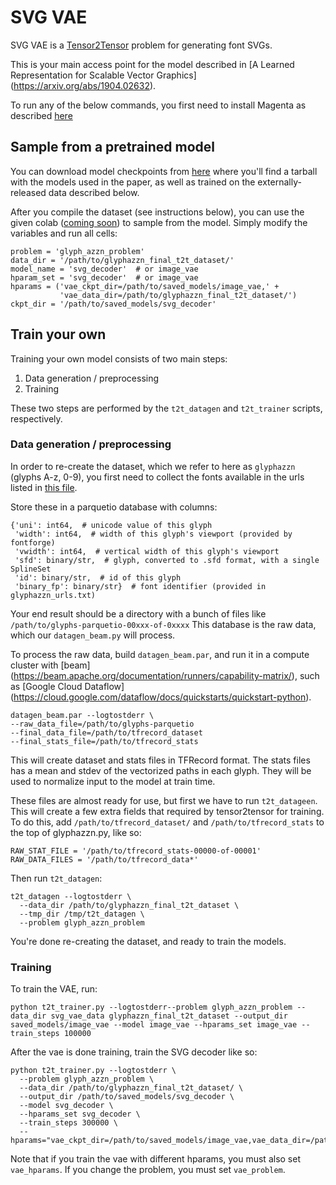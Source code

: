 # SVG VAE

SVG VAE is a [Tensor2Tensor](https://github.com/tensorflow/tensor2tensor)
problem for generating font SVGs.

This is your main access point for the model described in
[A Learned Representation for Scalable Vector Graphics]
(https://arxiv.org/abs/1904.02632).

To run any of the below commands, you first need to install Magenta as described
[here](/README.md#development-environment)

## Sample from a pretrained model

You can download model checkpoints from
[here](https://storage.googleapis.com/magentadata/models/svg_vae/svg_vae.tar.gz)
where you'll find a tarball with the models used in the paper, as well as
trained on the externally-released data described below.

After you compile the dataset (see instructions below), you can use the given
colab ([coming soon](https://github.com/tensorflow/magenta-demos))
to sample from the model. Simply modify the variables and run all cells:
```
problem = 'glyph_azzn_problem'
data_dir = '/path/to/glyphazzn_final_t2t_dataset/'
model_name = 'svg_decoder'  # or image_vae
hparam_set = 'svg_decoder'  # or image_vae
hparams = ('vae_ckpt_dir=/path/to/saved_models/image_vae,' +
           'vae_data_dir=/path/to/glyphazzn_final_t2t_dataset/')
ckpt_dir = '/path/to/saved_models/svg_decoder'
```

## Train your own

Training your own model consists of two main steps:

1. Data generation / preprocessing
1. Training

These two steps are performed by the `t2t_datagen` and `t2t_trainer` scripts,
respectively.

### Data generation / preprocessing

In order to re-create the dataset, which we refer to here as `glyphazzn` (glyphs
A-z, 0-9), you first need to collect the fonts available in the urls listed in
[this file](https://storage.googleapis.com/magentadata/models/svg_vae/glyphazzn_urls.txt).

Store these in a parquetio database with columns:
```
{'uni': int64,  # unicode value of this glyph
 'width': int64,  # width of this glyph's viewport (provided by fontforge)
 'vwidth': int64,  # vertical width of this glyph's viewport
 'sfd': binary/str,  # glyph, converted to .sfd format, with a single SplineSet
 'id': binary/str,  # id of this glyph
 'binary_fp': binary/str}  # font identifier (provided in glyphazzn_urls.txt)
```
Your end result should be a directory with a bunch of files like
`/path/to/glyphs-parquetio-00xxx-of-0xxxx`
This database is the raw data, which our `datagen_beam.py` will process.

To process the raw data, build `datagen_beam.par`, and run it in a compute
cluster with [beam]
(https://beam.apache.org/documentation/runners/capability-matrix/), such as
[Google Cloud Dataflow]
(https://cloud.google.com/dataflow/docs/quickstarts/quickstart-python).
```
datagen_beam.par --logtostderr \
--raw_data_file=/path/to/glyphs-parquetio
--final_data_file=/path/to/tfrecord_dataset
--final_stats_file=/path/to/tfrecord_stats
```
This will create dataset and stats files in TFRecord format.
The stats files has a mean and stdev of the vectorized paths in each glyph. They
will be used to normalize input to the model at train time.

These files are almost ready for use, but first we have to run `t2t_datageen`.
This will create a few extra fields that required by tensor2tensor for training.
To do this, add `/path/to/tfrecord_dataset/` and `/path/to/tfrecord_stats` to
the top of glyphazzn.py, like so:
```
RAW_STAT_FILE = '/path/to/tfrecord_stats-00000-of-00001'
RAW_DATA_FILES = '/path/to/tfrecord_data*'
```
Then run `t2t_datagen`:
```
t2t_datagen --logtostderr \
  --data_dir /path/to/glyphazzn_final_t2t_dataset \
  --tmp_dir /tmp/t2t_datagen \
  --problem glyph_azzn_problem
```

You're done re-creating the dataset, and ready to train the models.


### Training

To train the VAE, run:
```
python t2t_trainer.py --logtostderr--problem glyph_azzn_problem --data_dir svg_vae_data glyphazzn_final_t2t_dataset --output_dir saved_models/image_vae --model image_vae --hparams_set image_vae --train_steps 100000
```

After the vae is done training, train the SVG decoder like so:
```
python t2t_trainer.py --logtostderr \
  --problem glyph_azzn_problem \
  --data_dir /path/to/glyphazzn_final_t2t_dataset/ \
  --output_dir /path/to/saved_models/svg_decoder \
  --model svg_decoder \
  --hparams_set svg_decoder \
  --train_steps 300000 \
  --hparams="vae_ckpt_dir=/path/to/saved_models/image_vae,vae_data_dir=/path/to/glyphazzn_final_t2t_dataset/"
```
Note that if you train the vae with different hparams, you must also set
`vae_hparams`. If you change the problem, you must set `vae_problem`.
